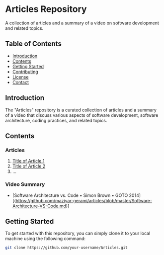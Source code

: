 # Articles Repository

A collection of articles and a summary of a video on software development and related topics.

## Table of Contents

- [Introduction](#introduction)
- [Contents](#contents)
- [Getting Started](#getting-started)
- [Contributing](#contributing)
- [License](#license)
- [Contact](#contact)

## Introduction

The "Articles" repository is a curated collection of articles and a summary of a video that discuss various aspects of software development, software architecture, coding practices, and related topics.

## Contents

### Articles

1. [Title of Article 1](articles/article1.md)
2. [Title of Article 2](articles/article2.md)
3. ...

### Video Summary

- [Software Architecture vs. Code • Simon Brown • GOTO 2014][(https://github.com/maziyar-gerami/articles/blob/master/Software-Architecture-VS-Code.md)]

## Getting Started

To get started with this repository, you can simply clone it to your local machine using the following command:

```bash
git clone https://github.com/your-username/Articles.git
